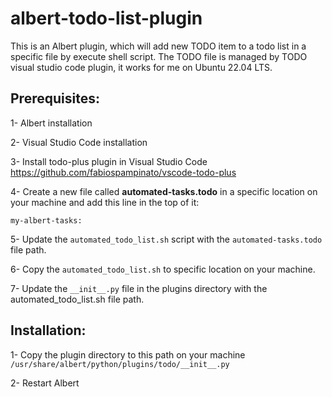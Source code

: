 # albert-todo-list-plugin

This is an Albert plugin, which will add new TODO item to a todo list in a specific file by execute shell script.
The TODO file is managed by TODO visual studio code plugin, it works for me on Ubuntu 22.04 LTS.

## Prerequisites:

1- Albert installation

2- Visual Studio Code installation

3- Install todo-plus plugin in Visual Studio Code https://github.com/fabiospampinato/vscode-todo-plus

4- Create a new file called **automated-tasks.todo** in a specific location on your machine and add this line in the top of it:
```
my-albert-tasks:
```

5- Update the `automated_todo_list.sh` script with the `automated-tasks.todo` file path.

6- Copy the `automated_todo_list.sh` to specific location on your machine.

7- Update the `__init__.py` file in the plugins directory with the automated_todo_list.sh file path.

## Installation:

1- Copy the plugin directory to this path on your machine `/usr/share/albert/python/plugins/todo/__init__.py`

2- Restart Albert
